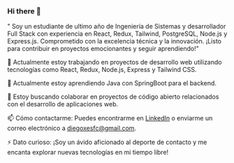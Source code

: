 ### Hi there 👋

" Soy un estudiante de ultimo año de Ingeniería de Sistemas y desarrollador Full Stack con experiencia en React, Redux, Tailwind, PostgreSQL, Node.js y Express.js. Comprometido con la excelencia técnica y la innovación. ¡Listo para contribuir en proyectos emocionantes y seguir aprendiendo!"


🔭 Actualmente estoy trabajando en proyectos de desarrollo web utilizando tecnologías como React, Redux, Node.js, Express y Tailwind CSS.

🌱 Actualmente estoy aprendiendo Java con SpringBoot para el backend.

👯 Estoy buscando colaborar en proyectos de código abierto relacionados con el desarrollo de aplicaciones web.

📫 Cómo contactarme: Puedes encontrarme en [LinkedIn](https://www.linkedin.com/in/diego-mendoza-b33541122/) o enviarme un correo electrónico a diegoxesfc@gmail.com.

⚡ Dato curioso: ¡Soy un ávido aficionado al deporte de contacto y me encanta explorar nuevas tecnologías en mi tiempo libre!










<!--
**Diegoxes/Diegoxes** is a ✨ _special_ ✨ repository because its `README.md` (this file) appears on your GitHub profile.

Here are some ideas to get you started:

- 🔭 I’m currently working on ...
- 🌱 I’m currently learning ...
- 👯 I’m looking to collaborate on ...
- 🤔 I’m looking for help with ...
- 💬 Ask me about ...
- 📫 How to reach me: ...
- 😄 Pronouns: ...
- ⚡ Fun fact: ...
-->
